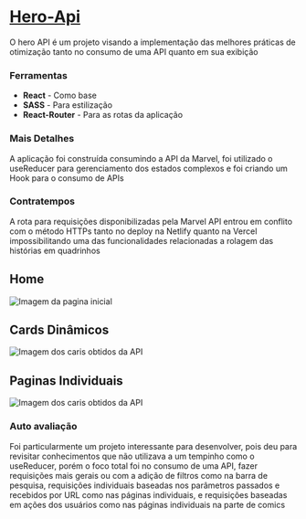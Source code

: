 # [Hero-Api](https://hero-api-lilac.vercel.app/)
O hero API é um projeto visando a implementação das melhores práticas de otimização tanto no consumo de uma API quanto em sua exibição 

### Ferramentas
* **React** - Como base
* **SASS** - Para estilização 
* **React-Router** - Para as rotas da aplicação

### Mais Detalhes 
A aplicação foi construída consumindo a API da Marvel, foi utilizado o useReducer para gerenciamento dos  estados complexos e foi criando um Hook para o consumo de APIs 

### Contratempos
A rota para requisições disponibilizadas pela Marvel API entrou em conflito com o método HTTPs tanto no deploy na Netlify quanto na Vercel impossibilitando uma das funcionalidades relacionadas a rolagem das histórias em quadrinhos 

## Home
![Imagem da pagina inicial](https://github.com/NikisGabriel/Hero-Api/blob/main/public/initialBG.png)

## Cards Dinâmicos
![Imagem dos caris obtidos da API](https://github.com/NikisGabriel/Hero-Api/blob/main/public/heroCards.png)

## Paginas Individuais 
![Imagem dos caris obtidos da API](https://github.com/NikisGabriel/Hero-Api/blob/main/public/character.png)

### Auto avaliação 
Foi particularmente um projeto interessante para  desenvolver, pois deu para revisitar conhecimentos que não utilizava a um tempinho como o useReducer, porém o foco total foi no consumo de uma API, fazer requisições mais gerais ou com a adição de filtros como na barra de pesquisa, requisições individuais baseadas nos parâmetros passados e recebidos por URL como nas páginas individuais, e requisições baseadas em ações dos usuários como nas páginas individuais na parte de comics 

